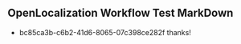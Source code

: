 ## OpenLocalization Workflow Test MarkDown
* bc85ca3b-c6b2-41d6-8065-07c398ce282f 
thanks!<!--HONumber=Mar16_HO3-->

